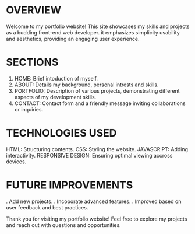 # OVERVIEW
Welcome to my portfolio website! This site showcases my skills and projects as a budding front-end web developer. it emphasizes simplicity usability and aesthetics, providing an engaging user experience.

# SECTIONS
1. HOME: Brief intoduction of myself.
2. ABOUT: Details my background, personal intrests and skills.
3. PORTFOLIO: Description of various projects, demonstrating different aspects of my development skills.
4. CONTACT: Contact form and a friendly message inviting collaborations or inquiries.

# TECHNOLOGIES USED
HTML: Structuring contents.
CSS: Styling the website.
JAVASCRIPT: Adding interactivity.
RESPONSIVE DESIGN: Ensuring optimal viewing accross devices.

# FUTURE IMPROVEMENTS
. Add new projects.
. Incoporate advanced features.
. Improved based on user feedback and best practices.

Thank you for visiting my portfolio website! Feel free to explore my projects and reach out with questions and opportunities.